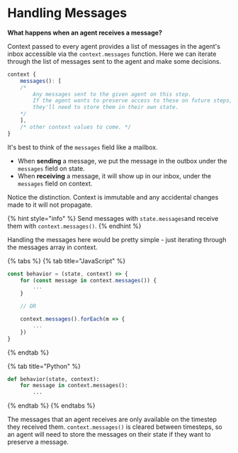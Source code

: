 # Handling Messages

**What happens when an agent receives a message?**

Context passed to every agent provides a list of messages in the agent's inbox accessible via the `context.messages` function. Here we can iterate through the list of messages sent to the agent and make some decisions.

```javascript
context {
    messages(): [
    /*  
        Any messages sent to the given agent on this step.
        If the agent wants to preserve access to these on future steps,
        they'll need to store them in their own state.
    */
    ],
    /* other context values to come. */
}
```

It's best to think of the `messages` field like a mailbox.

* When **sending** a message, we put the message in the outbox  under the `messages` field on state.
* When **receiving** a message, it will show up in our inbox, under the `messages` field on context.

Notice the distinction. Context is immutable and any accidental changes made to it will not propagate.

{% hint style="info" %}
Send messages with `state.messages`and receive them with `context.messages()`.
{% endhint %}

Handling the messages here would be pretty simple - just iterating through the messages array in context.

{% tabs %}
{% tab title="JavaScript" %}
```javascript
const behavior = (state, context) => {
    for (const message in context.messages()) {
        ...
    }

    // OR

    context.messages().forEach(m => {
        ...
    })
}
```
{% endtab %}

{% tab title="Python" %}
```python
def behavior(state, context):
    for message in context.messages():
        ...
```
{% endtab %}
{% endtabs %}

The messages that an agent receives are only available on the timestep they received them. `context.messages()` is cleared between timesteps, so an agent will need to store the messages on their state if they want to preserve a message.


